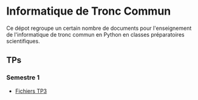 # Informatique de Tronc Commun

Ce dépot regroupe un certain nombre de documents pour l'enseignement de l'informatique de tronc commun en Python en classes préparatoires scientifiques.

## TPs

### Semestre 1

- [Fichiers TP3](Sup/TPs/Semestre1/TP3.tar.gz?raw=1)
